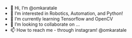 - 👋 Hi, I’m @omkaratale
- 👀 I’m interested in Robotics, Automation, and Python!
- 🌱 I’m currently learning Tensorflow and OpenCV
- 💞️ I’m looking to collaborate on ...
- 📫 How to reach me - through instagram! @omkaratale

<!---
omkaratale/omkaratale is a ✨ special ✨ repository because its `README.md` (this file) appears on your GitHub profile.
You can click the Preview link to take a look at your changes.
--->
